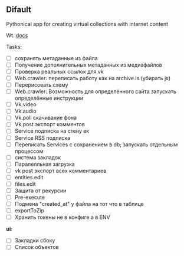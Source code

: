 ## Difault

Pythonical app for creating virtual collections with internet content

Wt. [docs](docs/ru/README.md)
<!--![lcms work scheme](readme/scheme.jpg)-->

Tasks:

- [ ] сохранять метаданные из файла
- [ ] Получение дополнительных метаданных из медиафайлов
- [ ] Проверка реальных ссылок для vk
- [ ] Web.crawler: переписать работу как на archive.is (убирать js)
- [ ] Перерисовать схему
- [ ] Web.crawler: Возможность для определённого сайта запускать определённые инструкции
- [ ] Vk.video
- [ ] Vk.audio
- [ ] Vk.poll скачивание фона
- [ ] Vk.post экспорт комментов
- [ ] Service подписка на стену вк
- [ ] Service RSS подписка
- [ ] Переписать Services с сохранением в db; запускать отдельным процессом
- [ ] система закладок
- [ ] Паралелльная загрузка
- [ ] vk post экспорт всех комментариев
- [ ] entities.edit
- [ ] files.edit
- [ ] Защита от рекурсии
- [ ] Pre-execute 
- [ ] Подмена "created_at" у файла на тот что в таблице
- [ ] exportToZip
- [ ] Хранить токены не в конфиге а в ENV

**ui**:
- [ ] Закладки сбоку
- [ ] Список объектов
